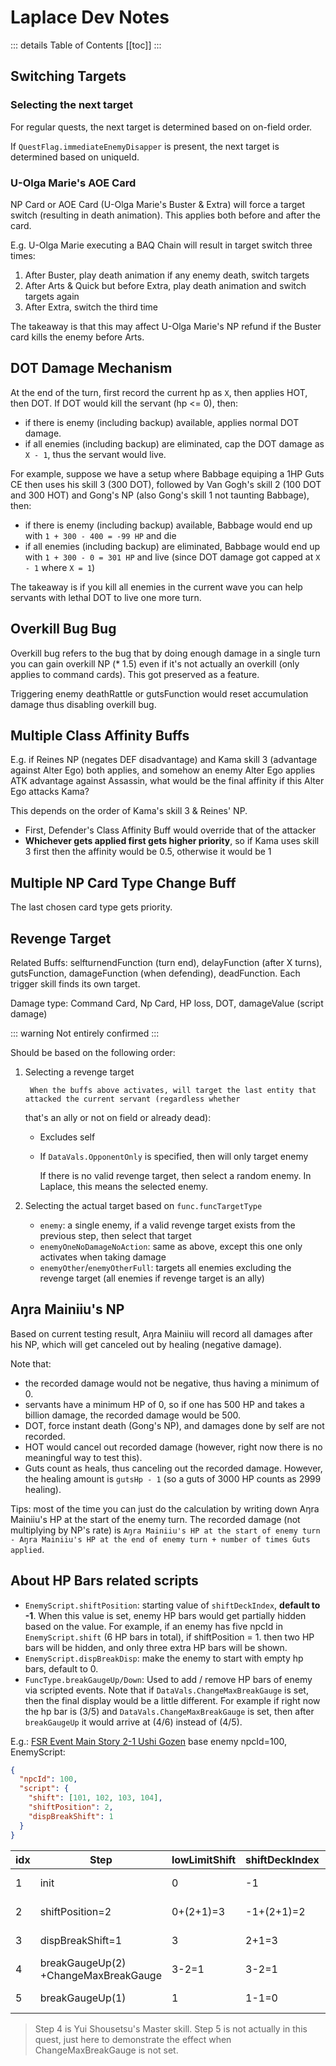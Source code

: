 # Laplace Dev Notes

::: details Table of Contents
[[toc]]
:::

## Switching Targets

### Selecting the next target

For regular quests, the next target is determined based on on-field order.

If `QuestFlag.immediateEnemyDisapper` is present, the next target is determined based on uniqueId.

### U-Olga Marie's AOE Card

NP Card or AOE Card (U-Olga Marie's Buster & Extra) will force a target switch (resulting in death animation). This applies
both before and after the card.

E.g. U-Olga Marie executing a BAQ Chain will result in target switch three times:

1. After Buster, play death animation if any enemy death, switch targets
2. After Arts & Quick but before Extra, play death animation and switch targets again
3. After Extra, switch the third time

The takeaway is that this may affect U-Olga Marie's NP refund if the Buster card kills the enemy before Arts.

## DOT Damage Mechanism

At the end of the turn, first record the current hp as `X`, then applies HOT, then DOT. If DOT would kill the servant
(hp <= 0), then:

- if there is enemy (including backup) available, applies normal DOT damage.
- if all enemies (including backup) are eliminated, cap the DOT damage as `X - 1`, thus the servant would live.

For example, suppose we have a setup where Babbage equiping a 1HP Guts CE then uses his skill 3 (300 DOT), followed by
Van Gogh's skill 2 (100 DOT and 300 HOT) and Gong's NP (also Gong's skill 1 not taunting Babbage), then:

- if there is enemy (including backup) available, Babbage would end up with `1 + 300 - 400 = -99 HP` and die
- if all enemies (including backup) are eliminated, Babbage would end up with `1 + 300 - 0 = 301 HP` and live (since DOT
  damage got capped at `X - 1` where `X = 1`)

The takeaway is if you kill all enemies in the current wave you can help servants with lethal DOT to live one more turn.

## Overkill Bug Bug

Overkill bug refers to the bug that by doing enough damage in a single turn you can gain overkill NP (\* 1.5) even if
it's not actually an overkill (only applies to command cards). This got preserved as a feature.

Triggering enemy deathRattle or gutsFunction would reset accumulation damage thus disabling overkill bug.

## Multiple Class Affinity Buffs

E.g. if Reines NP (negates DEF disadvantage) and Kama skill 3 (advantage against Alter Ego) both applies, and somehow an
enemy Alter Ego applies ATK advantage against Assassin, what would be the final affinity if this Alter Ego attacks Kama?

This depends on the order of Kama's skill 3 & Reines' NP.

- First, Defender's Class Affinity Buff would override that of the attacker
- **Whichever gets applied first gets higher priority**, so if Kama uses skill 3 first then the affinity would be 0.5,
  otherwise it would be 1

## Multiple NP Card Type Change Buff

The last chosen card type gets priority.

## Revenge Target

Related Buffs: selfturnendFunction (turn end), delayFunction (after X turns), gutsFunction, damageFunction
(when defending), deadFunction. Each trigger skill finds its own target.

Damage type: Command Card, Np Card, HP loss, DOT, damageValue (script damage)

::: warning
Not entirely confirmed
:::

Should be based on the following order:

1.  Selecting a revenge target

         When the buffs above activates, will target the last entity that attacked the current servant (regardless whether

    that's an ally or not on field or already dead):

    - Excludes self
    - If `DataVals.OpponentOnly` is specified, then will only target enemy


        If there is no valid revenge target, then select a random enemy. In Laplace, this means the selected enemy.

2.  Selecting the actual target based on `func.funcTargetType`

    - `enemy`: a single enemy, if a valid revenge target exists from the previous step, then select that target
    - `enemyOneNoDamageNoAction`: same as above, except this one only activates when taking damage
    - `enemyOther`/`enemyOtherFull`: targets all enemies excluding the revenge target (all enemies if revenge target is an ally)

## Aŋra Mainiiu's NP

Based on current testing result, Aŋra Mainiiu will record all damages after his NP, which will get canceled out by
healing (negative damage).

Note that:

- the recorded damage would not be negative, thus having a minimum of 0.
- servants have a minimum HP of 0, so if one has 500 HP and takes a billion damage, the recorded damage would be 500.
- DOT, force instant death (Gong's NP), and damages done by self are not recorded.
- HOT would cancel out recorded damage (however, right now there is no meaningful way to test this).
- Guts count as heals, thus canceling out the recorded damage. However, the healing amount is `gutsHp - 1` (so a guts of
  3000 HP counts as 2999 healing).

Tips: most of the time you can just do the calculation by writing down Aŋra Mainiiu's HP at the start of the enemy turn.
The recorded damage (not multiplying by NP's rate) is `Aŋra Mainiiu's HP at the start of enemy turn - Aŋra Mainiiu's HP
at the end of enemy turn + number of times Guts applied`.

## About HP Bars related scripts

- `EnemyScript.shiftPosition`: starting value of `shiftDeckIndex`, **default to -1**. When this value is set, enemy HP
  bars would get partially hidden based on the value. For example, if an enemy has five npcId in `EnemyScript.shift` (6 HP
  bars in total), if shiftPosition = 1. then two HP bars will be hidden, and only three extra HP bars will be shown.
- `EnemyScript.dispBreakDisp`: make the enemy to start with empty hp bars, default to 0.
- `FuncType.breakGaugeUp/Down`: Used to add / remove HP bars of enemy via scripted events. Note that if
  `DataVals.ChangeMaxBreakGauge` is set, then the final display would be a little different. For example if right now the
  hp bar is (3/5) and `DataVals.ChangeMaxBreakGauge` is set, then after `breakGaugeUp` it would arrive at (4/6) instead of
  (4/5).

E.g.: [FSR Event Main Story 2-1 Ushi Gozen](https://apps.atlasacademy.io/db/JP/quest/94091502/1)
base enemy npcId=100, EnemyScript:

```json
{
  "npcId": 100,
  "script": {
    "shift": [101, 102, 103, 104],
    "shiftPosition": 2,
    "dispBreakShift": 1
  }
}
```

| idx | **Step**                                | **lowLimitShift** | **shiftDeckIndex** | **curNpcId** | **Bars**    |
| --- | --------------------------------------- | ----------------- | ------------------ | ------------ | ----------- |
| 1   | init                                    | 0                 | -1                 | 100          | ◆◆◆◆<br>5/5 |
| 2   | shiftPosition=2                         | 0+(2+1)=3         | -1+(2+1)=2         | 103          | ◆<br>2/2    |
| 3   | dispBreakShift=1                        | 3                 | 2+1=3              | 104          | ◇<br>1/2    |
| 4   | breakGaugeUp(2)<br>+ChangeMaxBreakGauge | 3-2=1             | 3-2=1              | 102          | ◆◆◇<br>3/4  |
| 5   | breakGaugeUp(1)                         | 1                 | 1-1=0              | 101          | ◆◆◆<br>4/4  |

> Step 4 is Yui Shousetsu's Master skill. Step 5 is not actually in this quest, just here to demonstrate the effect when
> ChangeMaxBreakGauge is not set.
